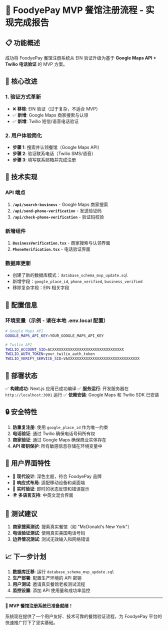 # 🏪 FoodyePay MVP 餐馆注册流程 - 实现完成报告

## 📋 功能概述

成功将 FoodyePay 餐馆注册系统从 EIN 验证升级为基于 **Google Maps API + Twilio 电话验证** 的 MVP 方案。

## 🎯 核心改进

### 1. 验证方式革新
- ❌ **移除**: EIN 验证（过于复杂，不适合 MVP）
- ✅ **新增**: Google Maps 商家搜索与认领
- ✅ **新增**: Twilio 短信/语音电话验证

### 2. 用户体验简化
- **步骤 1**: 搜索并认领餐馆（Google Maps API）
- **步骤 2**: 验证联系电话（Twilio SMS/语音）
- **步骤 3**: 填写联系邮箱并完成注册

## 🔧 技术实现

### API 端点
1. **`/api/search-business`** - Google Maps 商家搜索
2. **`/api/send-phone-verification`** - 发送验证码
3. **`/api/check-phone-verification`** - 验证码校验

### 新增组件
1. **`BusinessVerification.tsx`** - 商家搜索与认领界面
2. **`PhoneVerification.tsx`** - 电话验证界面

### 数据库更新
- 创建了新的数据库模式：`database_schema_mvp_update.sql`
- 新增字段：`google_place_id`, `phone_verified`, `business_verified`
- 移除复杂字段：EIN 相关字段

## 🔑 配置信息

### 环境变量（示例 - 请在本地 .env.local 配置）
```bash
# Google Maps API
GOOGLE_MAPS_API_KEY=YOUR_GOOGLE_MAPS_API_KEY

# Twilio API
TWILIO_ACCOUNT_SID=ACXXXXXXXXXXXXXXXXXXXXXXXXXXXXXXXX
TWILIO_AUTH_TOKEN=your_twilio_auth_token
TWILIO_VERIFY_SERVICE_SID=VAXXXXXXXXXXXXXXXXXXXXXXXXXXXXXXXX
```

## 🚀 部署状态

✅ **构建成功**: Next.js 应用已成功编译
✅ **服务运行**: 开发服务器在 `http://localhost:3001` 运行
✅ **依赖安装**: Google Maps 和 Twilio SDK 已安装

## 🔒 安全特性

1. **防重复注册**: 使用 `google_place_id` 作为唯一约束
2. **电话验证**: 通过 Twilio 确保电话号码所有权
3. **商家验证**: 通过 Google Maps 确保商业实体存在
4. **API 密钥保护**: 所有敏感信息存储在环境变量中

## 📱 用户界面特性

- 🎨 **现代设计**: 深色主题，符合 FoodyePay 品牌
- 📱 **响应式布局**: 适配移动设备和桌面端
- 🔄 **实时验证**: 即时的状态反馈和错误提示
- 🌍 **多语言支持**: 中英文混合界面

## 🧪 测试建议

1. **商家搜索测试**: 搜索真实餐馆（如 "McDonald's New York"）
2. **电话验证测试**: 使用真实美国电话号码
3. **边界情况测试**: 测试无效输入和网络错误

## 📈 下一步计划

1. **数据库迁移**: 运行 `database_schema_mvp_update.sql`
2. **生产部署**: 配置生产环境的 API 密钥
3. **用户测试**: 邀请真实餐馆老板测试流程
4. **监控设置**: 添加 API 使用量和成功率监控

---

**🎉 MVP 餐馆注册系统已准备就绪！**

系统现在提供了一个用户友好、技术可靠的餐馆验证流程，为 FoodyePay 平台的快速推广打下了坚实基础。
